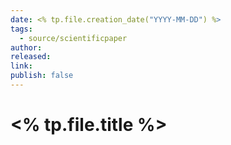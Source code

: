 ```yaml
---
date: <% tp.file.creation_date("YYYY-MM-DD") %>
tags:
  - source/scientificpaper
author: 
released: 
link: 
publish: false
---
```

# <% tp.file.title %>

